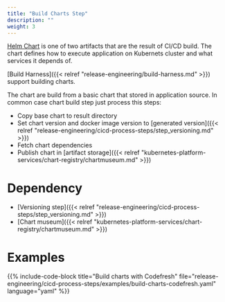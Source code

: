 ```yaml
---
title: "Build Charts Step"
description: ""
weight: 3
---
```


[Helm Chart](https://docs.helm.sh/developing_charts/#charts) is one of two artifacts
that are the result of CI/CD build. The chart defines how to execute application
on Kubernets cluster and what services it depends of.

[Build Harness]({{< relref "release-engineering/build-harness.md" >}}) support
building charts.

The chart are build from a basic chart that stored in application source.
In common case chart build step just process this steps:
* Copy base chart to result directory
* Set chart version and docker image version to [generated version]({{< relref "release-engineering/cicd-process-steps/step_versioning.md" >}})
* Fetch chart dependencies
* Publish chart in [artifact storage]({{< relref "kubernetes-platform-services/chart-registry/chartmuseum.md" >}})

# Dependency

* [Versioning step]({{< relref "release-engineering/cicd-process-steps/step_versioning.md" >}})
* [Chart museum]({{< relref "kubernetes-platform-services/chart-registry/chartmuseum.md" >}})

# Examples

{{% include-code-block title="Build charts with Codefresh" file="release-engineering/cicd-process-steps/examples/build-charts-codefresh.yaml" language="yaml" %}}
